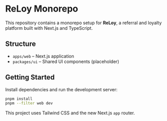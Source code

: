 # ReLoy Monorepo

This repository contains a monorepo setup for **ReLoy**, a referral and loyalty platform built with Next.js and TypeScript.

## Structure

- `apps/web` – Next.js application
- `packages/ui` – Shared UI components (placeholder)

## Getting Started

Install dependencies and run the development server:

```bash
pnpm install
pnpm --filter web dev
```

This project uses Tailwind CSS and the new Next.js `app` router.
